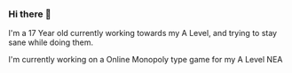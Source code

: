 ### Hi there 👋
I'm a 17 Year old currently working towards my A Level, and trying to stay sane while doing them.

I'm currently working on a Online Monopoly type game for my A Level NEA
